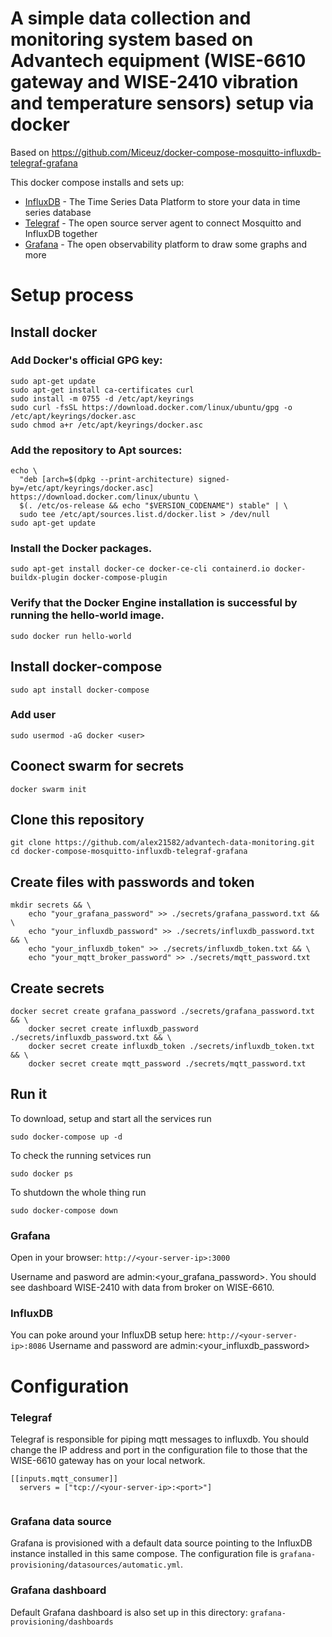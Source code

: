 # A simple data collection and monitoring system based on Advantech equipment (WISE-6610 gateway and WISE-2410 vibration and temperature sensors) setup via docker

Based on https://github.com/Miceuz/docker-compose-mosquitto-influxdb-telegraf-grafana

This docker compose installs and sets up:
- [InfluxDB](https://www.influxdata.com/) - The Time Series Data Platform to store your data in time series database 
- [Telegraf](https://www.influxdata.com/time-series-platform/telegraf/) - The open source server agent to connect Mosquitto and InfluxDB together
- [Grafana](https://grafana.com/) - The open observability platform to draw some graphs and more

# Setup process
## Install docker
### Add Docker's official GPG key:

```
sudo apt-get update
sudo apt-get install ca-certificates curl
sudo install -m 0755 -d /etc/apt/keyrings
sudo curl -fsSL https://download.docker.com/linux/ubuntu/gpg -o /etc/apt/keyrings/docker.asc
sudo chmod a+r /etc/apt/keyrings/docker.asc
```

### Add the repository to Apt sources:

```
echo \
  "deb [arch=$(dpkg --print-architecture) signed-by=/etc/apt/keyrings/docker.asc] https://download.docker.com/linux/ubuntu \
  $(. /etc/os-release && echo "$VERSION_CODENAME") stable" | \
  sudo tee /etc/apt/sources.list.d/docker.list > /dev/null
sudo apt-get update
```

### Install the Docker packages.

```
sudo apt-get install docker-ce docker-ce-cli containerd.io docker-buildx-plugin docker-compose-plugin
```

### Verify that the Docker Engine installation is successful by running the hello-world image.

```
sudo docker run hello-world
```

## Install docker-compose

```
sudo apt install docker-compose
```

### Add user

```
sudo usermod -aG docker <user>
```

## Coonect swarm for secrets

```
docker swarm init
```

## Clone this repository

```
git clone https://github.com/alex21582/advantech-data-monitoring.git
cd docker-compose-mosquitto-influxdb-telegraf-grafana
```

## Create files with passwords and token

```
mkdir secrets && \
    echo "your_grafana_password" >> ./secrets/grafana_password.txt && \
    echo "your_influxdb_password" >> ./secrets/influxdb_password.txt && \
    echo "your_influxdb_token" >> ./secrets/influxdb_token.txt && \
    echo "your_mqtt_broker_password" >> ./secrets/mqtt_password.txt
```

## Create secrets

```
docker secret create grafana_password ./secrets/grafana_password.txt && \
    docker secret create influxdb_password ./secrets/influxdb_password.txt && \
    docker secret create influxdb_token ./secrets/influxdb_token.txt && \
    docker secret create mqtt_password ./secrets/mqtt_password.txt
```

## Run it

To download, setup and start all the services run
```
sudo docker-compose up -d
```

To check the running setvices run
```
sudo docker ps
```

To shutdown the whole thing run
```
sudo docker-compose down
```

### Grafana
Open in your browser: 
`http://<your-server-ip>:3000`

Username and pasword are admin:<your_grafana_password>. You should see dashboard WISE-2410 with data from broker on WISE-6610.

### InfluxDB
You can poke around your InfluxDB setup here:
`http://<your-server-ip>:8086`
Username and password are admin:<your_influxdb_password>

# Configuration 
### Telegraf 
Telegraf is responsible for piping mqtt messages to influxdb. You should change the IP address and port in the configuration file to those that the WISE-6610 gateway has on your local network.
```
[[inputs.mqtt_consumer]]
  servers = ["tcp://<your-server-ip>:<port>"]
 
```

### Grafana data source 
Grafana is provisioned with a default data source pointing to the InfluxDB instance installed in this same compose. The configuration file is `grafana-provisioning/datasources/automatic.yml`.

### Grafana dashboard
Default Grafana dashboard is also set up in this directory: `grafana-provisioning/dashboards`

